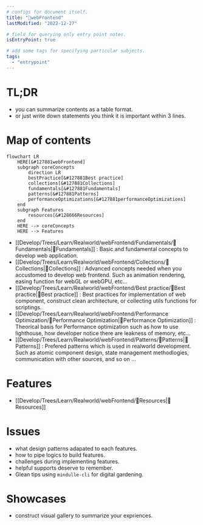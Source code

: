 ```yaml
---
# configs for document itself.
title: "🎉webFrontend"
lastModified: "2022-12-27"

# field for querying only entry point notes.
isEntryPoint: true

# add some tags for specifying particular subjects.
tags:
  - "entrypoint"
---
```

# TL;DR
- you can summarize contents as a table format.
- or just write down statements you think it is important within 3 lines.

# Map of contents
```mermaid
flowchart LR
	HERE[&#127881webFrontend]
	subgraph coreConcepts
		direction LR
		bestPractice[&#127881Best practice]
		collections[&#127881Collections]
		fundamentals[&#127881Fundamentals]
		patterns[&#127881Patterns]
		performanceOptimizations[&#127881performanceOptimizations]
	end
	subgraph Features
		resources[&#128666Resources]
	end
	HERE --> coreConcepts
	HERE --> Features
```

- [[Develop/Trees/Learn/Realworld/webFrontend/Fundamentals/🎉Fundamentals|🎉Fundamentals]] : Basic and fundamental concepts to develop web application.
- [[Develop/Trees/Learn/Realworld/webFrontend/Collections/🎉Collections|🎉Collections]] : Advanced concepts needed when you accustomed to  develop web frontend. Such as animation rendering, easing function for webGL or webGPU, etc...
- [[Develop/Trees/Learn/Realworld/webFrontend/Best practice/🎉Best practice|🎉Best practice]] : Best practices for implementation of web component,  construct clean architecture, or collecting utils functions for scriptings.
- [[Develop/Trees/Learn/Realworld/webFrontend/Performance Optimization/🎉Performance Optimization|🎉Performance Optimization]] : Theorical basis for Performance optimization such as how to use lighthouse, how developer notice there are leakness of memory, etc...
- [[Develop/Trees/Learn/Realworld/webFrontend/Patterns/🎉Patterns|🎉Patterns]] : Prefered patterns which is used in realworld development. Such as atomic component design, state management methodlogies, communication with other sources, and so on ...

# Features
- [[Develop/Trees/Learn/Realworld/webFrontend/🚚Resources|🚚Resources]]

# Issues
- what design patterns adapated to each features.
- how to pipe logics to build features.
- challenges during implementing features.
- helpful supports deserve to remember.
- Glean tips using `mindulle-cli` for digital gardening.

# Showcases
- construct visual gallery to summarize your expriences.

